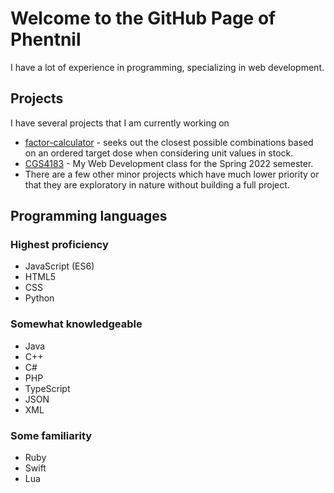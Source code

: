 # Welcome to the GitHub Page of Phentnil

I have a lot of experience in programming, specializing in web development.

## Projects

I have several projects that I am currently working on

- [factor-calculator](https://phentnil.github.io/factor-calculator) - seeks out the closest possible combinations based on an ordered target dose when considering unit values in stock.
- [CGS4183](https://phentnil.github.io/cgs4183) - My Web Development class for the Spring 2022 semester.
- There are a few other minor projects which have much lower priority or that they are exploratory in nature without building a full project.

## Programming languages

### Highest proficiency

- JavaScript (ES6)
- HTML5
- CSS
- Python

### Somewhat knowledgeable

- Java
- C++
- C#
- PHP
- TypeScript
- JSON
- XML

### Some familiarity

- Ruby
- Swift
- Lua
